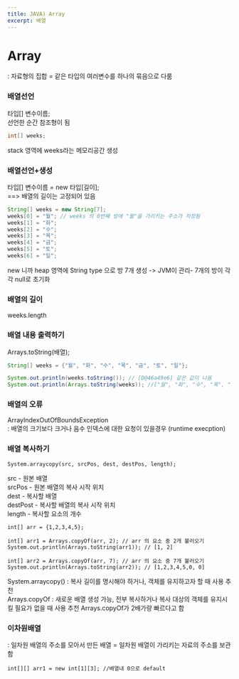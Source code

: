 ```yaml
---
title: JAVA) Array
excerpt: 배열
---
```


# Array
: 자료형의 집합 = 같은 타입의 여러변수를 하나의 묶음으로 다룸

### 배열선언
타입[] 변수이름;  
선언한 순간 참조형이 됨 
```java
int[] weeks;
```
stack 영역에 weeks라는 메모리공간 생성 

### 배열선언+생성
타입[] 변수이름 = new 타입[길이];   
==> 배열의 길이는 고정되어 있음
```java
String[] weeks = new String[7]; 
weeks[0] = "월"; // weeks 의 0번째 방에 "월"을 가리키는 주소가 저장됨
weeks[1] = "화";
weeks[2] = "수";
weeks[3] = "목";
weeks[4] = "금";
weeks[5] = "토";
weeks[6] = "일";
```
new 니까 heap 영역에 String type 으로 방 7개 생성 -> JVM이 관리- 7개의 방이 각각 null로 초기화  

### 배열의 길이
weeks.length

### 배열 내용 출력하기
Arrays.toString(배열);
```java
String[] weeks = {"월", "화", "수", "목", "금", "토", "일"}; 

System.out.println(weeks.toString()); // [D@46a49e6] 같은 값이 나옴
System.out.println(Arrays.toString(weeks)); //["월", "화", "수", "목", "금", "토", "일"] 이 출력
```

### 배열의 오류
ArrayIndexOutOfBoundsException   
: 배열의 크기보다 크거나 음수 인덱스에 대한 요청이 있을경우 (runtime execption)

### 배열 복사하기
```
System.arraycopy(src, srcPos, dest, destPos, length);  
```
src - 원본 배열  
srcPos - 원본 배열의 복사 시작 위치  
dest - 복사할 배열  
destPost - 복사할 배열의 복사 시작 위치  
length - 복사할 요소의 개수  

```
int[] arr = {1,2,3,4,5};

int[] arr1 = Arrays.copyOf(arr, 2); // arr 의 요소 중 2개 불러오기
System.out.println(Arrays.toString(arr1)); // [1, 2]

int[] arr2 = Arrays.copyOf(arr, 7); // arr 의 요소 중 7개 불러오기
System.out.println(Arrays.toString(arr2)); // [1,2,3,4,5,0, 0]
```

System.arraycopy() : 복사 길이를 명시해야 하거나, 객체를 유지하고자 할 때 사용 추천  
Arrays.copyOf : 새로운 배열 생성 가능, 전부 복사하거나 복사 대상의 객체를 유지시킬 필요가 없을 때 사용 추천
Arrays.copyOf가 2배가량 빠르다고 함  

### 이차원배열
: 일차원 배열의 주소를 모아서 만든 배열 = 일차원 배열이 가리키는 자료의 주소를 보관함
```
int[][] arr1 = new int[1][3]; //배열내 0으로 default
```
<br/>

